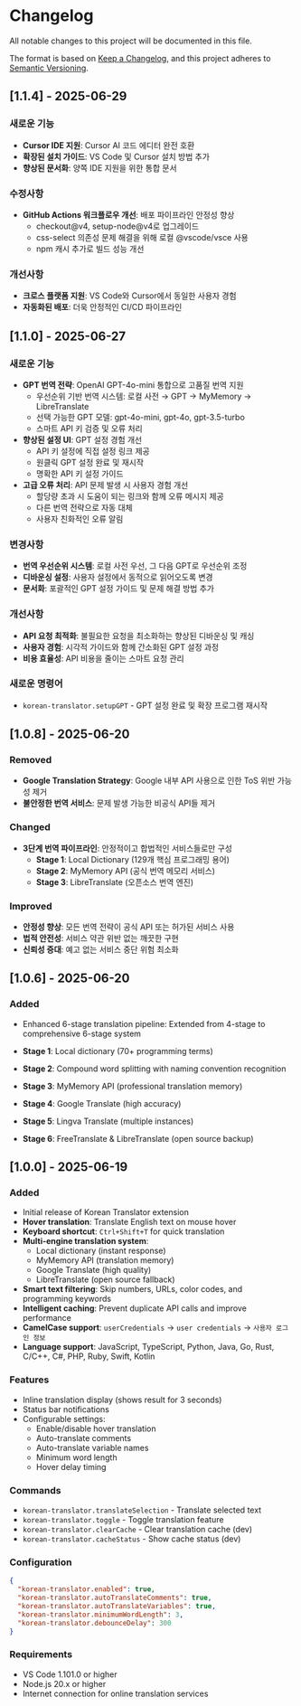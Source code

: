 # Changelog

All notable changes to this project will be documented in this file.

The format is based on [Keep a Changelog](https://keepachangelog.com/en/1.0.0/),
and this project adheres to [Semantic Versioning](https://semver.org/spec/v2.0.0.html).

## [1.1.4] - 2025-06-29

### 새로운 기능

- **Cursor IDE 지원**: Cursor AI 코드 에디터 완전 호환
- **확장된 설치 가이드**: VS Code 및 Cursor 설치 방법 추가
- **향상된 문서화**: 양쪽 IDE 지원을 위한 통합 문서

### 수정사항

- **GitHub Actions 워크플로우 개선**: 배포 파이프라인 안정성 향상
  - checkout@v4, setup-node@v4로 업그레이드
  - css-select 의존성 문제 해결을 위해 로컬 @vscode/vsce 사용
  - npm 캐시 추가로 빌드 성능 개선

### 개선사항

- **크로스 플랫폼 지원**: VS Code와 Cursor에서 동일한 사용자 경험
- **자동화된 배포**: 더욱 안정적인 CI/CD 파이프라인

## [1.1.0] - 2025-06-27

### 새로운 기능

- **GPT 번역 전략**: OpenAI GPT-4o-mini 통합으로 고품질 번역 지원
  - 우선순위 기반 번역 시스템: 로컬 사전 → GPT → MyMemory → LibreTranslate
  - 선택 가능한 GPT 모델: gpt-4o-mini, gpt-4o, gpt-3.5-turbo
  - 스마트 API 키 검증 및 오류 처리
- **향상된 설정 UI**: GPT 설정 경험 개선
  - API 키 설정에 직접 설정 링크 제공
  - 원클릭 GPT 설정 완료 및 재시작
  - 명확한 API 키 설정 가이드
- **고급 오류 처리**: API 문제 발생 시 사용자 경험 개선
  - 할당량 초과 시 도움이 되는 링크와 함께 오류 메시지 제공
  - 다른 번역 전략으로 자동 대체
  - 사용자 친화적인 오류 알림

### 변경사항

- **번역 우선순위 시스템**: 로컬 사전 우선, 그 다음 GPT로 우선순위 조정
- **디바운싱 설정**: 사용자 설정에서 동적으로 읽어오도록 변경
- **문서화**: 포괄적인 GPT 설정 가이드 및 문제 해결 방법 추가

### 개선사항

- **API 요청 최적화**: 불필요한 요청을 최소화하는 향상된 디바운싱 및 캐싱
- **사용자 경험**: 시각적 가이드와 함께 간소화된 GPT 설정 과정
- **비용 효율성**: API 비용을 줄이는 스마트 요청 관리

### 새로운 명령어

- `korean-translator.setupGPT` - GPT 설정 완료 및 확장 프로그램 재시작

## [1.0.8] - 2025-06-20

### Removed

- **Google Translation Strategy**: Google 내부 API 사용으로 인한 ToS 위반 가능성 제거
- **불안정한 번역 서비스**: 문제 발생 가능한 비공식 API들 제거

### Changed

- **3단계 번역 파이프라인**: 안정적이고 합법적인 서비스들로만 구성
  - **Stage 1**: Local Dictionary (129개 핵심 프로그래밍 용어)
  - **Stage 2**: MyMemory API (공식 번역 메모리 서비스)
  - **Stage 3**: LibreTranslate (오픈소스 번역 엔진)

### Improved

- **안정성 향상**: 모든 번역 전략이 공식 API 또는 허가된 서비스 사용
- **법적 안전성**: 서비스 약관 위반 없는 깨끗한 구현
- **신뢰성 증대**: 예고 없는 서비스 중단 위험 최소화

## [1.0.6] - 2025-06-20

### Added

- Enhanced 6-stage translation pipeline: Extended from 4-stage to comprehensive 6-stage system

- **Stage 1**: Local dictionary (70+ programming terms)
- **Stage 2**: Compound word splitting with naming convention recognition
- **Stage 3**: MyMemory API (professional translation memory)
- **Stage 4**: Google Translate (high accuracy)
- **Stage 5**: Lingva Translate (multiple instances)
- **Stage 6**: FreeTranslate & LibreTranslate (open source backup)

## [1.0.0] - 2025-06-19

### Added

- Initial release of Korean Translator extension
- **Hover translation**: Translate English text on mouse hover
- **Keyboard shortcut**: `Ctrl+Shift+T` for quick translation
- **Multi-engine translation system**:
  - Local dictionary (instant response)
  - MyMemory API (translation memory)
  - Google Translate (high quality)
  - LibreTranslate (open source fallback)
- **Smart text filtering**: Skip numbers, URLs, color codes, and programming keywords
- **Intelligent caching**: Prevent duplicate API calls and improve performance
- **CamelCase support**: `userCredentials` → `user credentials` → `사용자 로그인 정보`
- **Language support**: JavaScript, TypeScript, Python, Java, Go, Rust, C/C++, C#, PHP, Ruby, Swift, Kotlin

### Features

- Inline translation display (shows result for 3 seconds)
- Status bar notifications
- Configurable settings:
  - Enable/disable hover translation
  - Auto-translate comments
  - Auto-translate variable names
  - Minimum word length
  - Hover delay timing

### Commands

- `korean-translator.translateSelection` - Translate selected text
- `korean-translator.toggle` - Toggle translation feature
- `korean-translator.clearCache` - Clear translation cache (dev)
- `korean-translator.cacheStatus` - Show cache status (dev)

### Configuration

```json
{
  "korean-translator.enabled": true,
  "korean-translator.autoTranslateComments": true,
  "korean-translator.autoTranslateVariables": true,
  "korean-translator.minimumWordLength": 3,
  "korean-translator.debounceDelay": 300
}
```

### Requirements

- VS Code 1.101.0 or higher
- Node.js 20.x or higher
- Internet connection for online translation services

